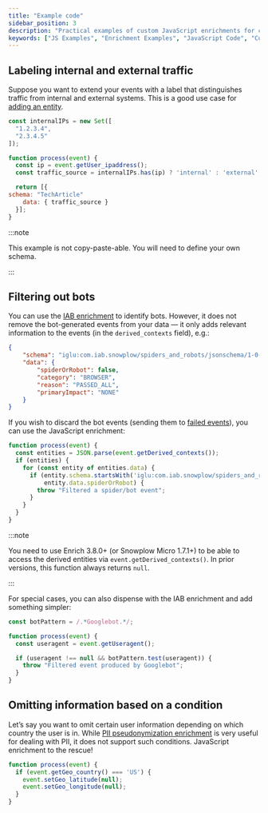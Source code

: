 ```yaml
---
title: "Example code"
sidebar_position: 3
description: "Practical examples of custom JavaScript enrichments for common use cases and business logic implementation."
keywords: ["JS Examples", "Enrichment Examples", "JavaScript Code", "Custom Logic", "Code Samples", "Implementation Guide"]
---
```


## Labeling internal and external traffic

Suppose you want to extend your events with a label that distinguishes traffic from internal and external systems. This is a good use case for [adding an entity](/docs/pipeline/enrichments/available-enrichments/custom-javascript-enrichment/writing/index.md#adding-extra-entities-to-the-event).

```js
const internalIPs = new Set([
  "1.2.3.4",
  "2.3.4.5"
]);

function process(event) {
  const ip = event.getUser_ipaddress();
  const traffic_source = internalIPs.has(ip) ? 'internal' : 'external';

  return [{
schema: "TechArticle"
    data: { traffic_source }
  }];
}
```

:::note

This example is not copy-paste-able. You will need to define your own schema.

:::

## Filtering out bots

You can use the [IAB enrichment](/docs/pipeline/enrichments/available-enrichments/iab-enrichment/index.md) to identify bots. However, it does not remove the bot-generated events from your data — it only adds relevant information to the events (in the `derived_contexts` field), e.g.:

```json
{
    "schema": "iglu:com.iab.snowplow/spiders_and_robots/jsonschema/1-0-0",
    "data": {
        "spiderOrRobot": false,
        "category": "BROWSER",
        "reason": "PASSED_ALL",
        "primaryImpact": "NONE"
    }
}
```

If you wish to discard the bot events (sending them to [failed events](/docs/fundamentals/failed-events/index.md)), you can use the JavaScript enrichment:

```js
function process(event) {
  const entities = JSON.parse(event.getDerived_contexts());
  if (entities) {
    for (const entity of entities.data) {
      if (entity.schema.startsWith('iglu:com.iab.snowplow/spiders_and_robots/jsonschema/1') &&
          entity.data.spiderOrRobot) {
        throw "Filtered a spider/bot event";
      }
    }
  }
}
```

:::note

You need to use Enrich 3.8.0+ (or Snowplow Micro 1.7.1+) to be able to access the derived entities via `event.getDerived_contexts()`. In prior versions, this function always returns `null`.

:::

For special cases, you can also dispense with the IAB enrichment and add something simpler:

```js
const botPattern = /.*Googlebot.*/;

function process(event) {
  const useragent = event.getUseragent();

  if (useragent !== null && botPattern.test(useragent)) {
    throw "Filtered event produced by Googlebot";
  }
}
```

## Omitting information based on a condition

Let’s say you want to omit certain user information depending on which country the user is in. While [PII pseudonymization enrichment](/docs/pipeline/enrichments/available-enrichments/pii-pseudonymization-enrichment/index.md) is very useful for dealing with PII, it does not support such conditions. JavaScript enrichment to the rescue!

```js
function process(event) {
  if (event.getGeo_country() === 'US') {
    event.setGeo_latitude(null);
    event.setGeo_longitude(null);
  }
}
```
